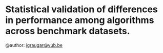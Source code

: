 # Statistical validation of differences in performance among algorithms across benchmark datasets. 
@author: igraugar@vub.be
